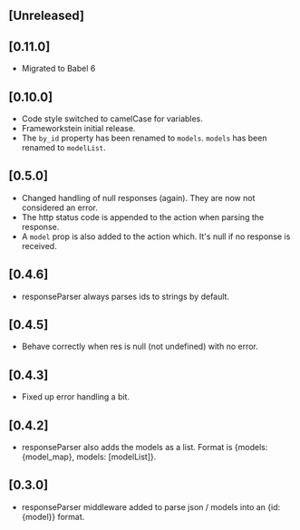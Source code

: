 
## [Unreleased]


## [0.11.0]
 - Migrated to Babel 6

## [0.10.0]
 - Code style switched to camelCase for variables.
 - Frameworkstein initial release.
 - The `by_id` property has been renamed to `models`. `models` has been renamed to `modelList`.

## [0.5.0]
 - Changed handling of null responses (again). They are now not considered an error.
 - The http status code is appended to the action when parsing the response.
 - A `model` prop is also added to the action which. It's null if no response is received.

## [0.4.6]
 - responseParser always parses ids to strings by default.

## [0.4.5]
 - Behave correctly when res is null (not undefined) with no error.

## [0.4.3]
 - Fixed up error handling a bit.

## [0.4.2]
 - responseParser also adds the models as a list. Format is {models: {model_map}, models: [modelList]}.

## [0.3.0]
 - responseParser middleware added to parse json / models into an {id: {model}} format.
